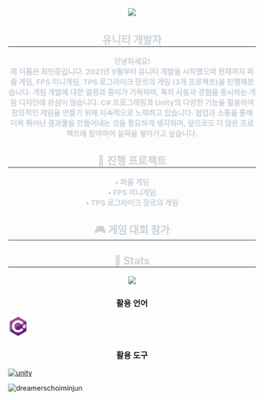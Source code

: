 <div align="center">
    <img src="https://capsule-render.vercel.app/api?type=waving&color=84f0ee&height=180&text=Unity%20Developer&animation=&fontColor=000000&fontSize=40" />
</div>
<div align="center"> 
    <h2 style="border-bottom: 1px solid #21262d; color: #c9d1d9;"> 유니티 개발자 </h2>  
    <div style="font-weight: 700; font-size: 15px; text-align: center; color: #c9d1d9;">
        안녕하세요!<br> 
        제 이름은 최민준입니다. 2021년 9월부터 유니티 개발을 시작했으며 현재까지 퍼즐 게임, FPS 미니게임, TPS 로그라이크 장르의 게임 (3개 프로젝트)을 진행해왔습니다. 게임 개발에 대한 열정과 흥미가 가득하며, 특히 사용자 경험을 중시하는 게임 디자인에 관심이 많습니다. C# 프로그래밍과 Unity의 다양한 기능을 활용하여 창의적인 게임을 만들기 위해 지속적으로 노력하고 있습니다. 협업과 소통을 통해 더욱 뛰어난 결과물을 만들어내는 것을 중요하게 생각하며, 앞으로도 더 많은 프로젝트에 참여하여 실력을 쌓아가고 싶습니다. 
    </div>
</div>

<div align="center"> 
    <h2 style="border-bottom: 1px solid #21262d; color: #c9d1d9;"> 🏅 진행 프로젝트 </h2> 
    <div style="font-weight: 700; font-size: 15px; text-align: center; color: #c9d1d9;">
        • 퍼즐 게임<br>
        • FPS 미니게임<br>
        • TPS 로그라이크 장르의 게임
    </div>
</div>

<div align="center"> 
    <h2 style="border-bottom: 1px solid #21262d; color: #c9d1d9;"> 🎮 게임 대회 참가 </h2> 
    <div style="font-weight: 700; font-size: 15px; text-align: center; color: #c9d1d9;">
        <!-- 내용 비움 -->
    </div>
</div>

<div align="center"> 
    <h2 style="border-bottom: 1px solid #21262d; color: #c9d1d9;"> 🏅 Stats </h2> 
    <div align="center"> 
        <img src="https://github-readme-stats.vercel.app/api?username=dreamerschoiminjun&custom_title=dreamerschoiminjun's Github Stat&bg_color=180,000000,&title_color=000000&text_color=000000" />  
    </div> 
</div>

<h3 align="center">활용 언어</h3>
<p align="left"> 
    <a href="https://www.w3schools.com/cs/" target="_blank" rel="noreferrer"> 
        <img src="https://raw.githubusercontent.com/devicons/devicon/master/icons/csharp/csharp-original.svg" alt="csharp" width="40" height="40"/> 
    </a> 
</p>

<h3 align="center">활용 도구</h3>
<p align="left"> 
    <a href="https://unity.com/" target="_blank" rel="noreferrer"> 
        <img src="https://www.vectorlogo.zone/logos/unity3d/unity3d-icon.svg" alt="unity" width="40" height="40"/> 
    </a> 
</p>

<p align="left"> 
    <img src="https://komarev.com/ghpvc/?username=dreamerschoiminjun&label=Profile%20views&color=0e75b6&style=flat" alt="dreamerschoiminjun" /> 
</p>
